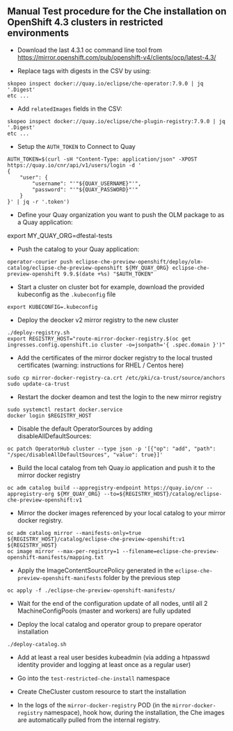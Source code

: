 ## Manual Test procedure for the Che installation on OpenShift 4.3 clusters in restricted environments

- Download the last 4.3.1 oc command line tool from https://mirror.openshift.com/pub/openshift-v4/clients/ocp/latest-4.3/

- Replace tags with digests in the CSV by using:

```
skopeo inspect docker://quay.io/eclipse/che-operator:7.9.0 | jq '.Digest'
etc ...
```

- Add `relatedImages` fields in the CSV:

```
skopeo inspect docker://quay.io/eclipse/che-plugin-registry:7.9.0 | jq '.Digest'
etc ...
```

- Setup the `AUTH_TOKEN` to Connect to Quay

```
AUTH_TOKEN=$(curl -sH "Content-Type: application/json" -XPOST https://quay.io/cnr/api/v1/users/login -d '                                     
{                  
    "user": {
        "username": "'"${QUAY_USERNAME}"'",
        "password": "'"${QUAY_PASSWORD}"'"
    }
}' | jq -r '.token')
```

- Define your Quay organization you want to push the OLM package to as a Quay application:

export MY_QUAY_ORG=dfestal-tests

- Push the catalog to your Quay application:

```
operator-courier push eclipse-che-preview-openshift/deploy/olm-catalog/eclipse-che-preview-openshift ${MY_QUAY_ORG} eclipse-che-preview-openshift 9.9.$(date +%s) "$AUTH_TOKEN"
```

- Start a cluster on cluster bot for example, download the provided kubeconfig as the `.kubeconfig` file

```
export KUBECONFIG=.kubeconfig
```

- Deploy the deocker v2 mirror registry to the new cluster

```
./deploy-registry.sh
export REGISTRY_HOST="route-mirror-docker-registry.$(oc get ingresses.config.openshift.io cluster -o=jsonpath='{ .spec.domain }')"
```

- Add the certificates of the mirror docker registry to the local trusted certificates (warning: instructions for RHEL / Centos here)
 
```
sudo cp mirror-docker-registry-ca.crt /etc/pki/ca-trust/source/anchors
sudo update-ca-trust
```

- Restart the docker deamon and test the login to the new mirror registry

```
sudo systemctl restart docker.service
docker login $REGISTRY_HOST 
```

- Disable the default OperatorSources by adding disableAllDefaultSources:

```
oc patch OperatorHub cluster --type json -p '[{"op": "add", "path": "/spec/disableAllDefaultSources", "value": true}]'
```

- Build the local catalog from teh Quay.io application and push it to the mirror docker registry

```
oc adm catalog build --appregistry-endpoint https://quay.io/cnr --appregistry-org ${MY_QUAY_ORG} --to=${REGISTRY_HOST}/catalog/eclipse-che-preview-openshift:v1
```

- Mirror the docker images referenced by your local catalog to your mirror docker registry.

```
oc adm catalog mirror --manifests-only=true ${REGISTRY_HOST}/catalog/eclipse-che-preview-openshift:v1 ${REGISTRY_HOST}
oc image mirror --max-per-registry=1 --filename=eclipse-che-preview-openshift-manifests/mapping.txt
```

- Apply the ImageContentSourcePolicy generated in the `eclipse-che-preview-openshift-manifests` folder by the previous step 

```
oc apply -f ./eclipse-che-preview-openshift-manifests/
```

- Wait for the end of the configuration update of all nodes, until all 2 MachineConfigPools (master and workers) are fully updated

- Deploy the local catalog and operator group to prepare operator installation
 
```
./deploy-catalog.sh
```

- Add at least a real user besides kubeadmin (via adding a htpasswd identity provider and logging at least once as a regular user)

- Go into the `test-restricted-che-install` namespace
- Create CheCluster custom resource to start the installation
- In the logs of the `mirror-docker-registry` POD (in the `mirror-docker-registry` namespace), hook how, during the installation, the Che images are automatically pulled from the internal registry.

